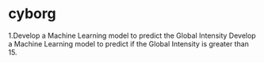 # cyborg
1.Develop a Machine Learning model to predict the Global Intensity Develop a Machine Learning model to predict if the Global Intensity is greater than 15.
